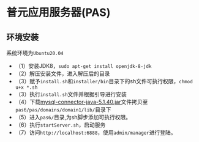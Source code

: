 # 普元应用服务器(PAS)

## 环境安装

系统环境为`Ubuntu20.04`
*   （1）安装JDK8，`sudo apt-get install openjdk-8-jdk`
*   （2）解压安装文件，进入解压后的目录
*   （3）赋予`install.sh`和`installer/bin`目录下的sh文件可执行权限，`chmod u+x *.sh`
*   （3）执行`install.sh`文件并根据引导进行安装
*   （4）下载[mysql-connector-java-5.1.40.jar](https://mvnrepository.com/artifact/mysql/mysql-connector-java/5.1.40)文件拷贝至`pas6/pas/domains/domain1/lib/`目录下
*   （5）进入`pas6/`目录,为sh脚步添加可执行权限。
*   （6）执行`startServer.sh`，启动服务
*   （7）访问`http://localhost:6888`，使用`admin/manager`进行登陆。

